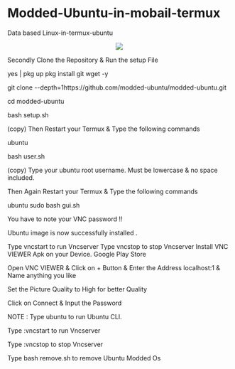 # Modded-Ubuntu-in-mobail-termux
Data based
Linux-in-termux-ubuntu
<p align="center">
<img src="./distro/image.jpg">
</p>

Secondly Clone the Repository & Run the setup File



yes | pkg up pkg install git wget -y 




git clone --depth=1https://github.com/modded-ubuntu/modded-ubuntu.git




cd modded-ubuntu




bash setup.sh




(copy) Then Restart your Termux & Type the following commands





ubuntu 




bash user.sh




(copy) Type your ubuntu root username. Must be lowercase & no space included.

Then Again Restart your Termux & Type the following commands

ubuntu sudo bash gui.sh

You have to note your VNC password !!

Ubuntu image is now successfully installed .

Type vncstart to run Vncserver Type vncstop to stop Vncserver Install VNC VIEWER Apk on your Device. Google Play Store

Open VNC VIEWER & Click on + Button & Enter the Address localhost:1 & Name anything you like

Set the Picture Quality to High for better Quality

Click on Connect & Input the Password


NOTE : Type ubuntu to run Ubuntu CLI.

Type :vncstart to run Vncserver

Type :vncstop to stop Vncserver

Type bash remove.sh to remove Ubuntu Modded Os
